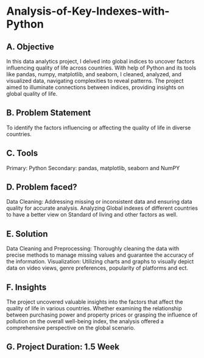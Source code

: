 # Analysis-of-Key-Indexes-with-Python
## A. Objective
In this data analytics project, I delved into global indices to uncover factors influencing quality of life across countries. With help of Python and its tools like pandas, numpy, matplotlib, and seaborn, I cleaned, analyzed, and visualized data, navigating complexities to reveal patterns. The project aimed to illuminate connections between indices, providing insights on global quality of life.

## B. Problem Statement
To identify the factors influencing or affecting the quality of life in diverse countries.

## C. Tools
Primary: Python 
Secondary: pandas, matplotlib, seaborn and NumPY

## D. Problem faced?
Data Cleaning: Addressing missing or inconsistent data and ensuring data quality for accurate analysis. Analyzing Global indexes of different countries to have a better view on Standard of living and other factors as well. 

## E. Solution
Data Cleaning and Preprocessing: Thoroughly cleaning the data with precise methods to manage missing values and guarantee the accuracy of the information. 
Visualization: Utilizing charts and graphs to visually depict data on video views, genre preferences, popularity of platforms and ect.

## F. Insights
The project uncovered valuable insights into the factors that affect the quality of life in various countries. Whether examining the relationship between purchasing power and property prices or grasping the influence of pollution on the overall well-being index, the analysis offered a comprehensive perspective on the global scenario.

## G. Project Duration: 1.5 Week

